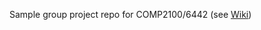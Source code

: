 Sample group project repo for COMP2100/6442 (see [Wiki](https://gitlab.cecs.anu.edu.au/u7036419/comp2100_6442_s2_2020_group_project/-/wikis/home))